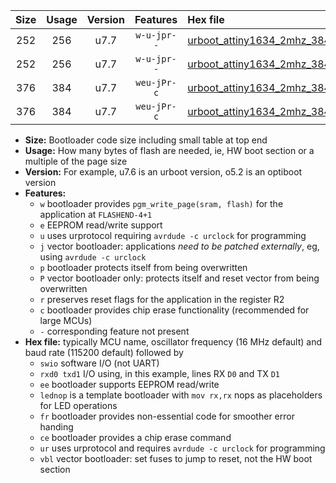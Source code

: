 |Size|Usage|Version|Features|Hex file|
|:-:|:-:|:-:|:-:|:--|
|252|256|u7.7|`w-u-jpr--`|[urboot_attiny1634_2mhz_38400bps_swio_rxa7_txb0_lednop_ur_vbl.hex](https://raw.githubusercontent.com/stefanrueger/urboot.hex/main/mcus/attiny1634/fcpu_2mhz/38400_bps/urboot_attiny1634_2mhz_38400bps_swio_rxa7_txb0_lednop_ur_vbl.hex)|
|252|256|u7.7|`w-u-jpr--`|[urboot_attiny1634_2mhz_38400bps_swio_rxb1_txb2_lednop_ur_vbl.hex](https://raw.githubusercontent.com/stefanrueger/urboot.hex/main/mcus/attiny1634/fcpu_2mhz/38400_bps/urboot_attiny1634_2mhz_38400bps_swio_rxb1_txb2_lednop_ur_vbl.hex)|
|376|384|u7.7|`weu-jPr-c`|[urboot_attiny1634_2mhz_38400bps_swio_rxa7_txb0_ee_lednop_fr_ce_ur_vbl.hex](https://raw.githubusercontent.com/stefanrueger/urboot.hex/main/mcus/attiny1634/fcpu_2mhz/38400_bps/urboot_attiny1634_2mhz_38400bps_swio_rxa7_txb0_ee_lednop_fr_ce_ur_vbl.hex)|
|376|384|u7.7|`weu-jPr-c`|[urboot_attiny1634_2mhz_38400bps_swio_rxb1_txb2_ee_lednop_fr_ce_ur_vbl.hex](https://raw.githubusercontent.com/stefanrueger/urboot.hex/main/mcus/attiny1634/fcpu_2mhz/38400_bps/urboot_attiny1634_2mhz_38400bps_swio_rxb1_txb2_ee_lednop_fr_ce_ur_vbl.hex)|

- **Size:** Bootloader code size including small table at top end
- **Usage:** How many bytes of flash are needed, ie, HW boot section or a multiple of the page size
- **Version:** For example, u7.6 is an urboot version, o5.2 is an optiboot version
- **Features:**
  + `w` bootloader provides `pgm_write_page(sram, flash)` for the application at `FLASHEND-4+1`
  + `e` EEPROM read/write support
  + `u` uses urprotocol requiring `avrdude -c urclock` for programming
  + `j` vector bootloader: applications *need to be patched externally*, eg, using `avrdude -c urclock`
  + `p` bootloader protects itself from being overwritten
  + `P` vector bootloader only: protects itself and reset vector from being overwritten
  + `r` preserves reset flags for the application in the register R2
  + `c` bootloader provides chip erase functionality (recommended for large MCUs)
  + `-` corresponding feature not present
- **Hex file:** typically MCU name, oscillator frequency (16 MHz default) and baud rate (115200 default) followed by
  + `swio` software I/O (not UART)
  + `rxd0 txd1` I/O using, in this example, lines RX `D0` and TX `D1`
  + `ee` bootloader supports EEPROM read/write
  + `lednop` is a template bootloader with `mov rx,rx` nops as placeholders for LED operations
  + `fr` bootloader provides non-essential code for smoother error handing
  + `ce` bootloader provides a chip erase command
  + `ur` uses urprotocol and requires `avrdude -c urclock` for programming
  + `vbl` vector bootloader: set fuses to jump to reset, not the HW boot section
